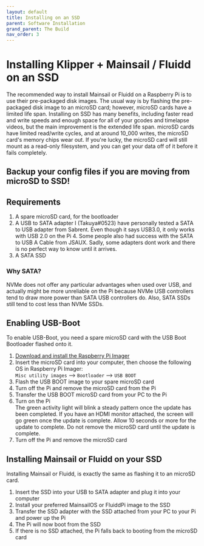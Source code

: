 ```yaml
---
layout: default
title: Installing on an SSD
parent: Software Installation
grand_parent: The Build
nav_order: 3
---
```


# Installing Klipper + Mainsail / Fluidd on an SSD

The recommended way to install Mainsail or Fluidd on a Raspberry Pi is to use their pre-packaged disk images. The usual way is by flashing the pre-packaged disk image to an microSD card; however, microSD cards have a limited life span. Installing on SSD has many benefits, including faster read and write speeds and enough space for all of your gcodes and timelapse videos, but the main improvement is the extended life span. microSD cards have limited read/write cycles, and at around 10_000 writes, the microSD card's memory chips wear out. If you're lucky, the microSD card will still mount as a read-only filesystem, and you can get your data off of it before it fails completely.

## Backup your config files if you are moving from microSD to SSD!

## Requirements

1. A spare microSD card, for the bootloader 
2. A USB to SATA adapter
  I (Takuya#0523) have personally tested a SATA to USB adapter from Sabrent. Even though it says USB3.0, it only works with USB 2.0 on the Pi 4. Some people also had success with the SATA to USB A Cable from JSAUX. Sadly, some adapters dont work and there is no perfect way to know until it arrives.
4. A SATA SSD

### Why SATA?

NVMe does not offer any particular advantages when used over USB, and actually might be more unreliable on the Pi because NVMe USB controllers tend to draw more power than SATA USB controllers do. Also, SATA SSDs still tend to cost less than NVMe SSDs.

## Enabling USB-Boot

To enable USB-Boot, you need a spare microSD card with the USB Boot Bootloader flashed onto it.

1. [Download and install the Raspberry Pi Imager](https://www.raspberrypi.com/software/)
2. Insert the microSD card into your computer, then choose the following OS in Raspberry Pi Imager:  
  ```Misc utility images``` --> ```Bootloader``` --> ```USB BOOT```
3. Flash the USB BOOT image to your spare microSD card
4. Turn off the Pi and remove the microSD card from the Pi
5. Transfer the USB BOOT microSD card from your PC to the Pi
6. Turn on the Pi  
  The green activity light will blink a steady pattern once the update has been completed. If you have an HDMI monitor attached, the screen will go green once the update is complete. Allow 10 seconds or more for the update to complete. Do not remove the microSD card until the update is complete.
7. Turn off the Pi and remove the microSD card

## Installing Mainsail or Fluidd on your SSD

Installing Mainsail or Fluidd, is exactly the same as flashing it to an microSD card.

1. Insert the SSD into your USB to SATA adapter and plug it into your computer
2. Install your preferred MainsailOS or FluiddPi image to the SSD
3. Transfer the SSD adapter with the SSD attached from your PC to your Pi and power up the Pi
4. The Pi will now boot from the SSD
5. If there is no SSD attached, the Pi falls back to booting from the microSD card

